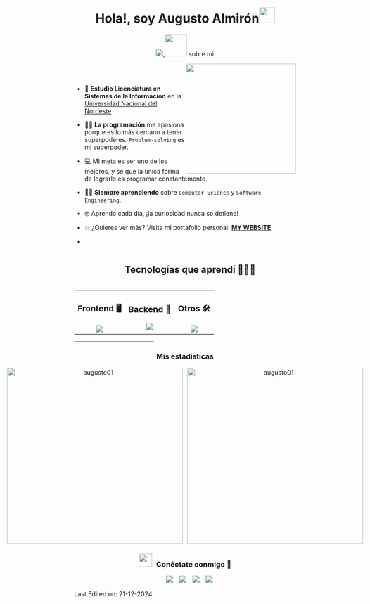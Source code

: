 <h1 align="center">Hola!, soy  Augusto Almirón<img src="https://media.giphy.com/media/hvRJCLFzcasrR4ia7z/giphy.gif" width="35"></h1>
<p align="center">
<a href="https://github.com/DenverCoder1/readme-typing-svg">
  <img src="https://readme-typing-svg.herokuapp.com?font=Time+New+Roman&color=%23C8BE25&size=25&center=true&vCenter=true&width=1000&height=100&lines=%F0%9F%92%BB+Desarrollador+Web;%F0%9F%8E%93+Estudiante+de+Licenciatura+en+Sistemas+de+Información+UNNE;%F0%9F%9A%80+Siempre+buscando+aprender+cosas+nuevas+!;%F0%9F%94%A5+Intentando+ser+Fullstack;%E2%9C%A8+Escribo+c%C3%B3digo,+no+pidas+que+funcione;%F0%9F%A4%96+%22Funcionaba+ayer,+hoy+no+sé;%F0%9F%92%80+Debugger+por+deporte;%F0%9F%8E%AE+Ctrl%2BC%2C+Ctrl%2BV+es+mi+superpoder;%F0%9F%A4%AF+ChatGPT,+%C2%BFQu%C3%A9+es+eso%3F+🫤;😔+Lo+acepto,+no+sé+centrar+un+div;%F0%9F%91%A6+Hincha+del+mas+grande+💙+%F0%9F%92%9B;Sin+el+mate,+no+programo+!+🧉+%28ni+tampoco+vivo%29;" />
</a>


<picture>
  <img src="https://raw.githubusercontent.com/7oSkaaa/7oSkaaa/main/Images/about_me.gif" width="50px">
	sobre mi 
</picture>


<picture> <img align="right" src="https://github.com/7oSkaaa/7oSkaaa/blob/main/Images/Right_Side.gif?raw=true" width = 250px></picture>

<br><br>

- :school: **Estudio Licenciatura en Sistemas de la Información** en la [Universidad Nacional del Nordeste](https://www.unne.edu.ar/)  
- :technologist: **La programación** me apasiona porque es lo más cercano a tener superpoderes. `Problem-solving` es mi superpoder.  
- :computer: Mi meta es ser uno de los mejores, y sé que la única forma de lograrlo es programar constantemente. 
- :student: **Siempre aprendiendo** sobre `Computer Science` y `Software Engineering`.  
- :nerd_face: Aprendo cada día, ¡la curiosidad nunca se detiene!  
- :boom: ¿Quieres ver más? Visita mi portafolio personal: [**MY WEBSITE**](https://aalmironportafolio.netlify.app/)

- <br>
<div id="user-content-toc">
  <ul align="center">
    <summary><h2 style="display: inline-block">Tecnologías que aprendí 👨🏻‍💻</h2></summary>
  </ul>
</div>

<!-- Tecnologías aprendidas (Frontend, Backend, Otros) -->
<table>
  <tr>
    <td align="center">
      <!-- Frontend Technologies -->
      <h3>Frontend 🖥️</h3>
      <a href="https://skillicons.dev">
        <img src="https://skillicons.dev/icons?i=html,css,javascript,bootstrap,react,redux,tailwind,ts,nextjs,vscode&perline=7" />
      </a>
    </td>
    <td align="center">
      <!-- Backend Technologies -->
      <h3>Backend 🔧</h3>
      <a href="https://skillicons.dev">
	<img src="https://skillicons.dev/icons?i=nodejs,express,mongodb,mysql,postgres,java,python,mssql,api-rest&perline=7" />
      </a>
    </td>
    <td align="center">
      <!-- Otros Technologies -->
      <h3>Otros 🛠️</h3>
      <a href="https://skillicons.dev">
        <img src="https://skillicons.dev/icons?i=git,docker,linux,figma,github,postman,cpp,discord&perline=7" />
      </a>
    </td>
  </tr>
</table>

<hr width="36%" >

<!-- Estadísticas de GitHub -->
<h3 align="center">Mis estadísticas</h3>
<div align="center" style="display: flex; justify-content: center; gap: 10px;">
  <!-- Gráfico de lenguajes más usados -->
  <img src="https://github-readme-stats.vercel.app/api/top-langs?username=augusto01&show_icons=true&theme=dark&locale=en&layout=compact" alt="augusto01" width="400" />
  <!-- Gráfico de estadísticas generales -->
  <img src="https://github-readme-stats.vercel.app/api?username=augusto01&show_icons=true&theme=dark&locale=en" alt="augusto01" width="400" />
</div>

<h3 align="center" > <img src="https://media.giphy.com/media/iY8CRBdQXODJSCERIr/giphy.gif" width="30" height="30" style="margin-right: 10px;">Conéctate conmigo 🤝 </h3>

<p align="center">

 <div align="center"  class="icons-social" style="margin-left: 10px;">
    <a style="margin-left: 10px;" target="_blank" href="https://www.linkedin.com/in/augustoalmiron1">
        <img src="https://img.icons8.com/doodle/40/000000/linkedin--v2.png"></a>
    <a style="margin-left: 10px;" target="_blank" href="https://github.com/augusto01">
        <img src="https://img.icons8.com/doodle/40/000000/github--v1.png"></a>
    <a style="margin-left: 10px;" target="_blank" href="https://instagram.com/augusto.alm02">
        <img src="https://img.icons8.com/doodle/40/000000/instagram-new--v2.png"></a>
    <a style="margin-left: 10px;" target="_blank" href="https://twitter.com/Augusto23082">
        <img src="https://img.icons8.com/doodle/1x/twitter-squared--v2.png" ></a>
</div>


</p>

Last Edited on: 21-12-2024

